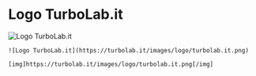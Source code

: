 # Logo TurboLab.it

![Logo TurboLab.it](https://turbolab.it/images/logo/turbolab.it.png)

````
![Logo TurboLab.it](https://turbolab.it/images/logo/turbolab.it.png)
````

````
[img]https://turbolab.it/images/logo/turbolab.it.png[/img]
````
